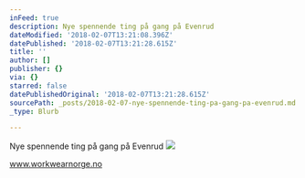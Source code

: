 ```yaml
---
inFeed: true
description: Nye spennende ting på gang på Evenrud
dateModified: '2018-02-07T13:21:08.396Z'
datePublished: '2018-02-07T13:21:28.615Z'
title: ''
author: []
publisher: {}
via: {}
starred: false
datePublishedOriginal: '2018-02-07T13:21:28.615Z'
sourcePath: _posts/2018-02-07-nye-spennende-ting-pa-gang-pa-evenrud.md
_type: Blurb

---
```

Nye spennende ting på gang på Evenrud
![](https://the-grid-user-content.s3-us-west-2.amazonaws.com/6352567e-5229-40a1-ae40-8948a90bfaec.jpg)

www.workwearnorge.no